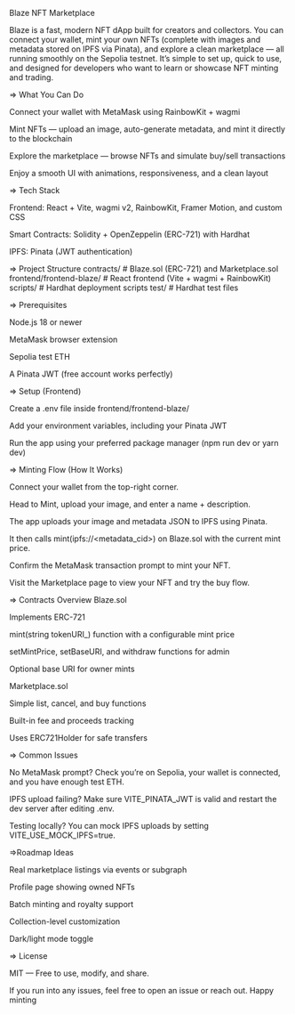 Blaze NFT Marketplace

Blaze is a fast, modern NFT dApp built for creators and collectors. You can connect your wallet, mint your own NFTs (complete with images and metadata stored on IPFS via Pinata), and explore a clean marketplace — all running smoothly on the Sepolia testnet. It’s simple to set up, quick to use, and designed for developers who want to learn or showcase NFT minting and trading.

=> What You Can Do

Connect your wallet with MetaMask using RainbowKit + wagmi

Mint NFTs — upload an image, auto-generate metadata, and mint it directly to the blockchain

Explore the marketplace — browse NFTs and simulate buy/sell transactions

Enjoy a smooth UI with animations, responsiveness, and a clean layout

=> Tech Stack

Frontend: React + Vite, wagmi v2, RainbowKit, Framer Motion, and custom CSS

Smart Contracts: Solidity + OpenZeppelin (ERC-721) with Hardhat

IPFS: Pinata (JWT authentication)

=> Project Structure
contracts/             # Blaze.sol (ERC-721) and Marketplace.sol
frontend/frontend-blaze/ # React frontend (Vite + wagmi + RainbowKit)
scripts/               # Hardhat deployment scripts
test/                  # Hardhat test files

=> Prerequisites

Node.js 18 or newer

MetaMask browser extension

Sepolia test ETH

A Pinata JWT (free account works perfectly)

=> Setup (Frontend)

Create a .env file inside frontend/frontend-blaze/

Add your environment variables, including your Pinata JWT

Run the app using your preferred package manager (npm run dev or yarn dev)

=> Minting Flow (How It Works)

Connect your wallet from the top-right corner.

Head to Mint, upload your image, and enter a name + description.

The app uploads your image and metadata JSON to IPFS using Pinata.

It then calls mint(ipfs://<metadata_cid>) on Blaze.sol with the current mint price.

Confirm the MetaMask transaction prompt to mint your NFT.

Visit the Marketplace page to view your NFT and try the buy flow.

=> Contracts Overview
Blaze.sol

Implements ERC-721

mint(string tokenURI_) function with a configurable mint price

setMintPrice, setBaseURI, and withdraw functions for admin

Optional base URI for owner mints

Marketplace.sol

Simple list, cancel, and buy functions

Built-in fee and proceeds tracking

Uses ERC721Holder for safe transfers

=> Common Issues

No MetaMask prompt?
Check you’re on Sepolia, your wallet is connected, and you have enough test ETH.

IPFS upload failing?
Make sure VITE_PINATA_JWT is valid and restart the dev server after editing .env.

Testing locally?
You can mock IPFS uploads by setting VITE_USE_MOCK_IPFS=true.

=>Roadmap Ideas

Real marketplace listings via events or subgraph

Profile page showing owned NFTs

Batch minting and royalty support

Collection-level customization

Dark/light mode toggle

=> License

MIT — Free to use, modify, and share.

If you run into any issues, feel free to open an issue or reach out.
Happy minting
